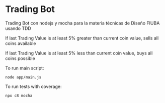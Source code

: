 # Trading Bot 
Trading Bot con nodejs y mocha para la materia técnicas de Diseño FIUBA usando TDD

If last Trading Value is at least 5% greater than current coin value, sells all coins available

If last Trading Value is at least 5% less than current coin value, buys all coins possible

To run main script:

```
node app/main.js
```

To run tests with coverage:

```
npx c8 mocha
```
